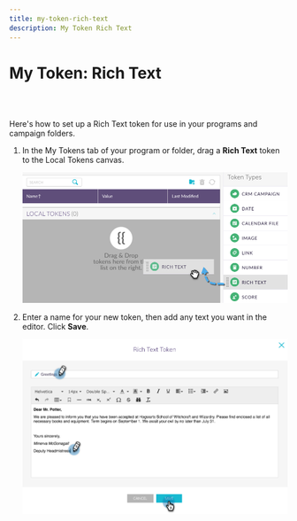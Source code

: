 ```yaml
---
title: my-token-rich-text
description: My Token Rich Text
---
```


# My Token: Rich Text

<br>&nbsp;

Here's how to set up a Rich Text token for use in your programs and campaign folders.

1. In the My Tokens tab of your program or folder, drag a **Rich Text** token to the Local Tokens canvas.

   ![Image One](/help/sky/assets/my-tokens/my-token-rich-text/my-token-rich-text-1.png)

1. Enter a name for your new token, then add any text you want in the editor. Click **Save**.

   ![Image Two](/help/sky/assets/my-tokens/my-token-rich-text/my-token-rich-text-2.png)
